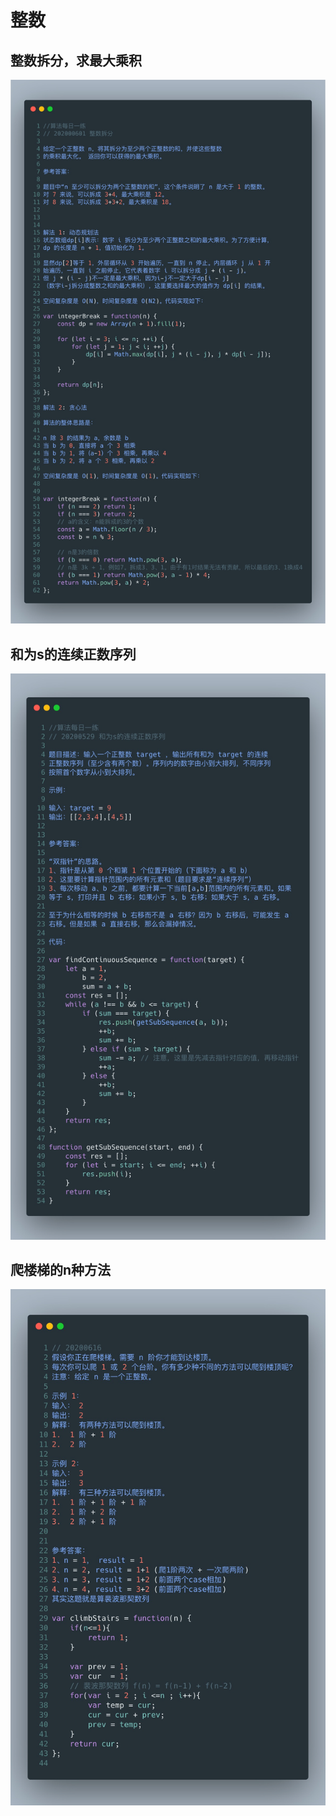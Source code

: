# 整数

## 整数拆分，求最大乘积

![整数拆分，求最大乘积](/imgALG/第34题.png)

## 和为s的连续正数序列

![和为s的连续正数序列](/imgALG/第35题.png)

## 爬楼梯的n种方法

![爬楼梯的n种方法](/imgALG/第36题.png)
